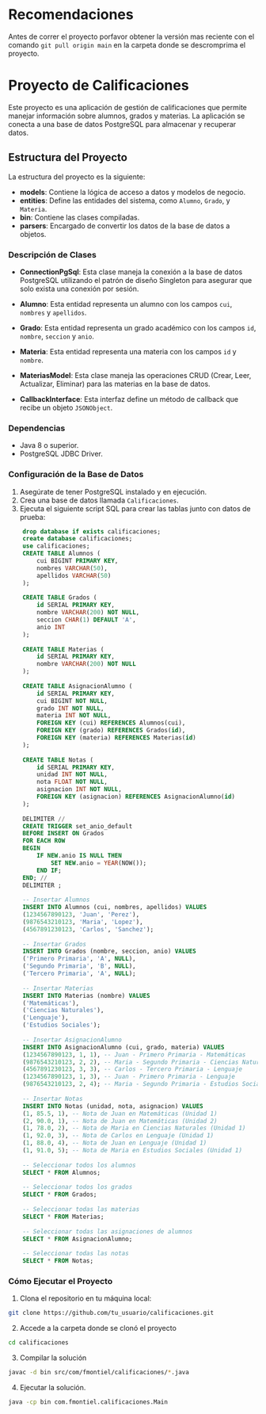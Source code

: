 # Recomendaciones
Antes de correr el proyecto porfavor obtener la versión mas reciente con el comando `git pull origin main` en la carpeta donde se descromprima el proyecto.

# Proyecto de Calificaciones

Este proyecto es una aplicación de gestión de calificaciones que permite manejar información sobre alumnos, grados y materias. La aplicación se conecta a una base de datos PostgreSQL para almacenar y recuperar datos.

## Estructura del Proyecto

La estructura del proyecto es la siguiente:

- **models**: Contiene la lógica de acceso a datos y modelos de negocio.
- **entities**: Define las entidades del sistema, como `Alumno`, `Grado`, y `Materia`.
- **bin**: Contiene las clases compiladas.
- **parsers**: Encargado de convertir los datos de la base de datos a objetos.

### Descripción de Clases

- **ConnectionPgSql**: Esta clase maneja la conexión a la base de datos PostgreSQL utilizando el patrón de diseño Singleton para asegurar que solo exista una conexión por sesión.

- **Alumno**: Esta entidad representa un alumno con los campos `cui`, `nombres` y `apellidos`.

- **Grado**: Esta entidad representa un grado académico con los campos `id`, `nombre`, `seccion` y `anio`.

- **Materia**: Esta entidad representa una materia con los campos `id` y `nombre`.

- **MateriasModel**: Esta clase maneja las operaciones CRUD (Crear, Leer, Actualizar, Eliminar) para las materias en la base de datos.

- **CallbackInterface**: Esta interfaz define un método de callback que recibe un objeto `JSONObject`.

### Dependencias

- Java 8 o superior.
- PostgreSQL JDBC Driver.

### Configuración de la Base de Datos

1. Asegúrate de tener PostgreSQL instalado y en ejecución.
2. Crea una base de datos llamada `Calificaciones`.
3. Ejecuta el siguiente script SQL para crear las tablas junto con datos de prueba:

```sql
    drop database if exists calificaciones;
    create database calificaciones;
    use calificaciones;
    CREATE TABLE Alumnos (
        cui BIGINT PRIMARY KEY,
        nombres VARCHAR(50),
        apellidos VARCHAR(50)
    );
    
    CREATE TABLE Grados (
        id SERIAL PRIMARY KEY,
        nombre VARCHAR(200) NOT NULL,
        seccion CHAR(1) DEFAULT 'A',
        anio INT
    );
    
    CREATE TABLE Materias (
        id SERIAL PRIMARY KEY,
        nombre VARCHAR(200) NOT NULL
    );
    
    CREATE TABLE AsignacionAlumno (
        id SERIAL PRIMARY KEY,
        cui BIGINT NOT NULL,
        grado INT NOT NULL,
        materia INT NOT NULL,
        FOREIGN KEY (cui) REFERENCES Alumnos(cui),
        FOREIGN KEY (grado) REFERENCES Grados(id),
        FOREIGN KEY (materia) REFERENCES Materias(id)
    );
    
    CREATE TABLE Notas (
        id SERIAL PRIMARY KEY,
        unidad INT NOT NULL,
        nota FLOAT NOT NULL,
        asignacion INT NOT NULL,
        FOREIGN KEY (asignacion) REFERENCES AsignacionAlumno(id)
    );
    
    DELIMITER //
    CREATE TRIGGER set_anio_default
    BEFORE INSERT ON Grados
    FOR EACH ROW
    BEGIN
        IF NEW.anio IS NULL THEN
            SET NEW.anio = YEAR(NOW());
        END IF;
    END; //
    DELIMITER ;
    
    -- Insertar Alumnos
    INSERT INTO Alumnos (cui, nombres, apellidos) VALUES
    (1234567890123, 'Juan', 'Perez'),
    (9876543210123, 'Maria', 'Lopez'),
    (4567891230123, 'Carlos', 'Sanchez');
    
    -- Insertar Grados
    INSERT INTO Grados (nombre, seccion, anio) VALUES
    ('Primero Primaria', 'A', NULL),
    ('Segundo Primaria', 'B', NULL),
    ('Tercero Primaria', 'A', NULL);
    
    -- Insertar Materias
    INSERT INTO Materias (nombre) VALUES
    ('Matemáticas'),
    ('Ciencias Naturales'),
    ('Lenguaje'),
    ('Estudios Sociales');
    
    -- Insertar AsignacionAlumno
    INSERT INTO AsignacionAlumno (cui, grado, materia) VALUES
    (1234567890123, 1, 1), -- Juan - Primero Primaria - Matemáticas
    (9876543210123, 2, 2), -- Maria - Segundo Primaria - Ciencias Naturales
    (4567891230123, 3, 3), -- Carlos - Tercero Primaria - Lenguaje
    (1234567890123, 1, 3), -- Juan - Primero Primaria - Lenguaje
    (9876543210123, 2, 4); -- Maria - Segundo Primaria - Estudios Sociales
    
    -- Insertar Notas
    INSERT INTO Notas (unidad, nota, asignacion) VALUES
    (1, 85.5, 1), -- Nota de Juan en Matemáticas (Unidad 1)
    (2, 90.0, 1), -- Nota de Juan en Matemáticas (Unidad 2)
    (1, 78.0, 2), -- Nota de Maria en Ciencias Naturales (Unidad 1)
    (1, 92.0, 3), -- Nota de Carlos en Lenguaje (Unidad 1)
    (1, 88.0, 4), -- Nota de Juan en Lenguaje (Unidad 1)
    (1, 91.0, 5); -- Nota de Maria en Estudios Sociales (Unidad 1)
    
    -- Seleccionar todos los alumnos
    SELECT * FROM Alumnos;
    
    -- Seleccionar todos los grados
    SELECT * FROM Grados;
    
    -- Seleccionar todas las materias
    SELECT * FROM Materias;
    
    -- Seleccionar todas las asignaciones de alumnos
    SELECT * FROM AsignacionAlumno;
    
    -- Seleccionar todas las notas
    SELECT * FROM Notas;
```

### Cómo Ejecutar el Proyecto

1. Clona el repositorio en tu máquina local:

```bash
git clone https://github.com/tu_usuario/calificaciones.git
```
2. Accede a la carpeta donde se clonó el proyecto
```bash
cd calificaciones
```
3. Compilar la solución
```bash
javac -d bin src/com/fmontiel/calificaciones/*.java
```
4. Ejecutar la solución.
```bash
java -cp bin com.fmontiel.calificaciones.Main
```
